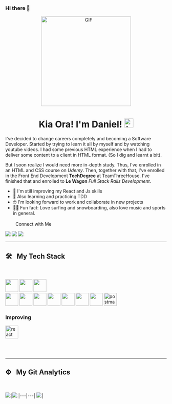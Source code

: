 ### Hi there 👋

<!--
**dancosta-fed/dancosta-fed** is a ✨ _special_ ✨ repository because its `README.md` (this file) appears on your GitHub profile.

Here are some ideas to get you started:

- 🔭 I’m currently working on ...
- 🌱 I’m currently learning ...
- 👯 I’m looking to collaborate on ...
- 🤔 I’m looking for help with ...
- 💬 Ask me about ...
- 📫 How to reach me: ...
- 😄 Pronouns: ...
- ⚡ Fun fact: ...
-->

<p align="center">
<img alt="GIF" src="https://res.cloudinary.com/dognkye6x/image/upload/v1648764656/Animation-01_rrxavb.gif" height="280" />
 <p/>
<h1 align="center"> Kia Ora! I'm Daniel! <img src="https://user-images.githubusercontent.com/1303154/88677602-1635ba80-d120-11ea-84d8-d263ba5fc3c0.gif" width="28px" alt="hi"></h1>

I've decided to change careers completely and becoming a Software Developer. Started by trying to learn it all by myself and by watching youtube videos. I had some previous HTML experience when I had to deliver some content to a client in HTML format. (So I dig and learnt a bit).

But I soon realize I would need more in-depth study. Thus, I've enrolled in an HTML and CSS course on
<em>Udemy</em>. Then, together with that, I've enrolled in the Front End Development <strong>TechDegree</strong> at
TeamThreeHouse. I've finished that and enrolled to <strong>Le Wagon</strong> <em>Full Stack Rails Development</em>.


- 🔭 I'm still improving my React and Js skills
- 🙂 Also learning and practicing TDD
- 🤓 I'm looking forward to work and collaborate in new projects
- 🏄‍♂‍ Fun fact: Love surfing and snowboarding, also love music and sports in general.
<br><br>
&nbsp; Connect with Me

 <a href = "mailto:dancosta.id@gmail.com"><img src="https://img.shields.io/badge/-Gmail-%23333?style=for-the-badge&logo=gmail&logoColor=white" target="_blank"></a>
 <a href="https://www.linkedin.com/in/daniel-costa-dev" target="_blank"><img src="https://img.shields.io/badge/-LinkedIn-%230077B5?style=for-the-badge&logo=linkedin&logoColor=white" target="_blank"></a>
 <a href="https://instagram.com/_dancosta_" target="_blank"><img src="https://img.shields.io/badge/-Instagram-%23E4405F?style=for-the-badge&logo=instagram&logoColor=white" target="_blank"></a>
<hr>

## 🛠 &nbsp; My Tech Stack
<br><br>
<img src="https://cdn.jsdelivr.net/gh/devicons/devicon/icons/rails/rails-original-wordmark.svg" width=40 /> 
<img src="https://cdn.jsdelivr.net/gh/devicons/devicon/icons/javascript/javascript-original.svg" width=40 /> 
<img src="https://cdn.jsdelivr.net/gh/devicons/devicon/icons/ruby/ruby-original-wordmark.svg" width=40 />  
<img src="https://cdn.jsdelivr.net/gh/devicons/devicon/icons/postgresql/postgresql-original-wordmark.svg" width=40 /> 
<img src="https://cdn.jsdelivr.net/gh/devicons/devicon/icons/html5/html5-original-wordmark.svg" width=40 /> 
<img src="https://cdn.jsdelivr.net/gh/devicons/devicon/icons/sass/sass-original.svg" width=40 /> 
<img src="https://cdn.jsdelivr.net/gh/devicons/devicon/icons/css3/css3-original-wordmark.svg" width=40 /> 
<img src="https://cdn.jsdelivr.net/gh/devicons/devicon/icons/bootstrap/bootstrap-original-wordmark.svg" width=40 />
<img src="https://cdn.jsdelivr.net/gh/devicons/devicon/icons/git/git-original.svg" width=40 /> 
<img src="https://cdn.jsdelivr.net/gh/devicons/devicon/icons/heroku/heroku-plain-wordmark.svg" width=40 /> 
<img src="https://www.vectorlogo.zone/logos/getpostman/getpostman-icon.svg" alt="postman" width="40">

### Improving

<img src="https://cdn.jsdelivr.net/gh/devicons/devicon/icons/react/react-original.svg" alt="react" width="40"/>

<br><br>
<hr>

## ⚙️ &nbsp; My Git Analytics

<br><br>
<img src="https://github-readme-stats.vercel.app/api?username=dancosta-fed&&show_icons=true&count_private=true&theme=github_dark">|<img src="https://github-readme-streak-stats.herokuapp.com/?user=dancosta-fed&theme=blueberry_duo"/>
|---|---|
<img src="https://github-readme-stats.vercel.app/api/top-langs/?username=dancosta-fed&layout=compact&theme=github_dark"/>|
